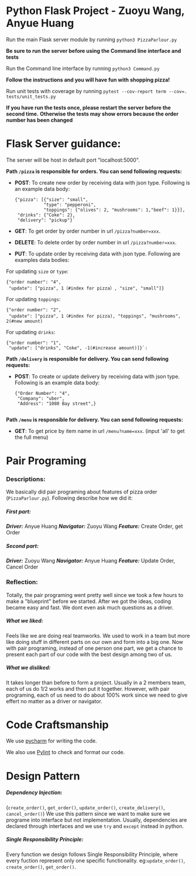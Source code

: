 # Python Flask Project - Zuoyu Wang, Anyue Huang

Run the main Flask server module by running `python3 PizzaParlour.py`

**Be sure to run the server before using the Command line interface and tests**

Run the Command line interface by running `python3 Command.py`

**Follow the instructions and you will have fun with shopping pizza!**

Run unit tests with coverage by running `pytest --cov-report term --cov=. tests/unit_tests.py`

**If you have run the tests once, please restart the server before the second time.** 
**Otherwise the tests may show errors because the order number has been changed**

# Flask Server guidance:
The server will be host in default port "localhost:5000". 

**Path `/pizza` is responsible for orders. You can send following requests:**

* **POST**: To create new order by receiving data with json type. Following is an example data body:


    ```
    {"pizza": [{"size": "small",
               "type": "pepperoni",
               "toppings": {"olives": 2, "mushrooms": 1,"beef": 1}}],
     "drinks": {"Coke": 2},
     "delivery": "pickup"}`
* **GET**: To get order by order number in url `/pizza?number=xxx`.

* **DELETE**: To delete order by order number in url `/pizza?number=xxx`.

* **PUT**: To update order by receiving data with json type. Following are examples data bodies:

For updating `size` or `type`:
    

    {"order number": "4",
     "update": ["pizza", 1（#index for pizza）, "size", "small"]} 
For updating `toppings`:


    {"order number": "2",
     "update": ["pizza", 1（#index for pizza), "toppings", "mushrooms", 2(#new amount)
For updating `drinks`:


    {"order number": "1",
     "update": ["drinks", "Coke", -1(#increase amount)]}`:

**Path `/delivery` is responsible for delivery. You can send following requests:**
* **POST**: To create or update delivery by receiving data with json type. Following is an example data body:

    ```
    {"Order Number": "4",
     "Company": "uber",
     "Address": "1080 Bay street",}
     
**Path `/menu` is responsible for delivery. You can send following requests:**

* **GET**: To get price by item name in url `/menu?name=xxx`.  (input 'all' to get the full menu)
# Pair Programing

### Descriptions:
We basically did pair programing about features of pizza order (`PizzaParlour.py`). Following describe how we did it:

##### First part:
***Driver:*** Anyue Huang
***Navigator:*** Zuoyu Wang
***Feature:*** Create Order, get Order

##### Second part:
***Driver:*** Zuoyu Wang
***Navigator:*** Anyue Huang
***Feature:*** Update Order, Cancel Order

### Reflection:
Totally, the pair programing went pretty well since we took a few hours to make a "blueprint" before we started. After we got the ideas, coding became easy and fast. We dont even ask much questions as a driver.

##### What we liked: 
Feels like we are doing real teamworks. We used to work in a team but more like doing stuff in different parts on our own and form into a big one. Now with pair programing, instead of one person one part, we get a chance to present each part of our code with the best design among two of us.

##### What we disliked:
It takes longer than before to form a project. Usually in a 2 members team, each of us do 1/2 works and then put it together. However, with pair programing, each of us need to do about 100% work since we need to give effert no matter as a driver or navigator.

# Code Craftsmanship

We use [pycharm](https://www.jetbrains.com/pycharm/) for writing the code.

We also use [Pylint](https://www.pylint.org/) to check and format our code.

# Design Pattern
##### Dependency Injection:
(`create_order()`, `get_order()`, `update_order()`, `create_delivery()`, `cancel_order()`)
We use this pattern since we want to make sure we programe into interface but not implementation. Usually, dependencies are declared through interfaces and we use `try` and `except` instead in python.

##### Single Responsibility Principle:
Every function we design follows Single Responsibility Principle, where every fuction represent only one specific functionality.
eg:`update_order()`, `create_order()`, `get_order()`.
